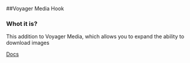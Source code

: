 ##Voyager Media Hook


### Whot it is?

This addition to Voyager Media, which allows you to expand the ability to download images

[Docs](https://akopean.github.io/voyager-media/doc/)